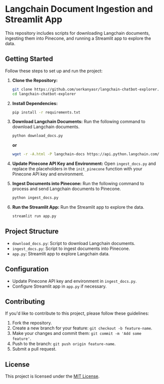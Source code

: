 # Langchain Document Ingestion and Streamlit App

This repository includes scripts for downloading Langchain documents, ingesting them into Pinecone, and running a Streamlit app to explore the data.

## Getting Started

Follow these steps to set up and run the project:

1. **Clone the Repository:**
    ```bash
    git clone https://github.com/serkanyasr/langchain-chatbot-explorer.git
    cd langchain-chatbot-explorer
    ```

2. **Install Dependencies:**
    ```bash
    pip install -r requirements.txt
    ```

3. **Download Langchain Documents:**
    Run the following command to download Langchain documents.
    ```bash
    python download_docs.py
    ```
     **or**
    ```bash
    wget -r -A.html -P langchain-docs https://api.python.langchain.com//latest/api_reference.html
    ```

4. **Update Pinecone API Key and Environment:**
    Open `ingest_docs.py` and replace the placeholders in the `init_pinecone` function with your Pinecone API key and environment.

5. **Ingest Documents into Pinecone:**
    Run the following command to process and send Langchain documents to Pinecone.
    ```bash
    python ingest_docs.py
    ```

6. **Run the Streamlit App:**
    Run the Streamlit app to explore the data.
    ```bash
    streamlit run app.py
    ```

## Project Structure

- `download_docs.py`: Script to download Langchain documents.
- `ingest_docs.py`: Script to ingest documents into Pinecone.
- `app.py`: Streamlit app to explore Langchain data.

## Configuration

- Update Pinecone API key and environment in `ingest_docs.py`.
- Configure Streamlit app in `app.py` if necessary.

## Contributing

If you'd like to contribute to this project, please follow these guidelines:

1. Fork the repository.
2. Create a new branch for your feature: `git checkout -b feature-name`.
3. Make your changes and commit them: `git commit -m 'Add some feature'`.
4. Push to the branch: `git push origin feature-name`.
5. Submit a pull request.

## License

This project is licensed under the [MIT License](LICENSE).
